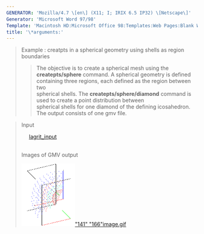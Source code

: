 ```yaml
---
GENERATOR: 'Mozilla/4.7 \[en\] (X11; I; IRIX 6.5 IP32) \[Netscape\]'
Generator: 'Microsoft Word 97/98'
Template: 'Macintosh HD:Microsoft Office 98:Templates:Web Pages:Blank Web Page'
title: '\*arguments:'
---
```


> Example : creatpts in a spherical geometry using shells as region
> boundaries
>
> > The objective is to create a spherical mesh using the
> > **createpts/sphere** command.
> > A spherical geometry is defined containing three regions, each
> > defined as the region between two\
> > spherical shells. The **createpts/sphere/diamond** command is used
> > to create a point distribution between\
> > spherical shells for one diamond of the defining icosahedron. The
> > output consists of one gmv file.

> Input
>
>      [lagrit\_input](../input_output/lagrit_input5)\
>  
>
> Images of GMV output
>
> [![](image/image5tn.gif)"141"
> "166"](image/image5.gif)[image.gif](image/image5.gif)
